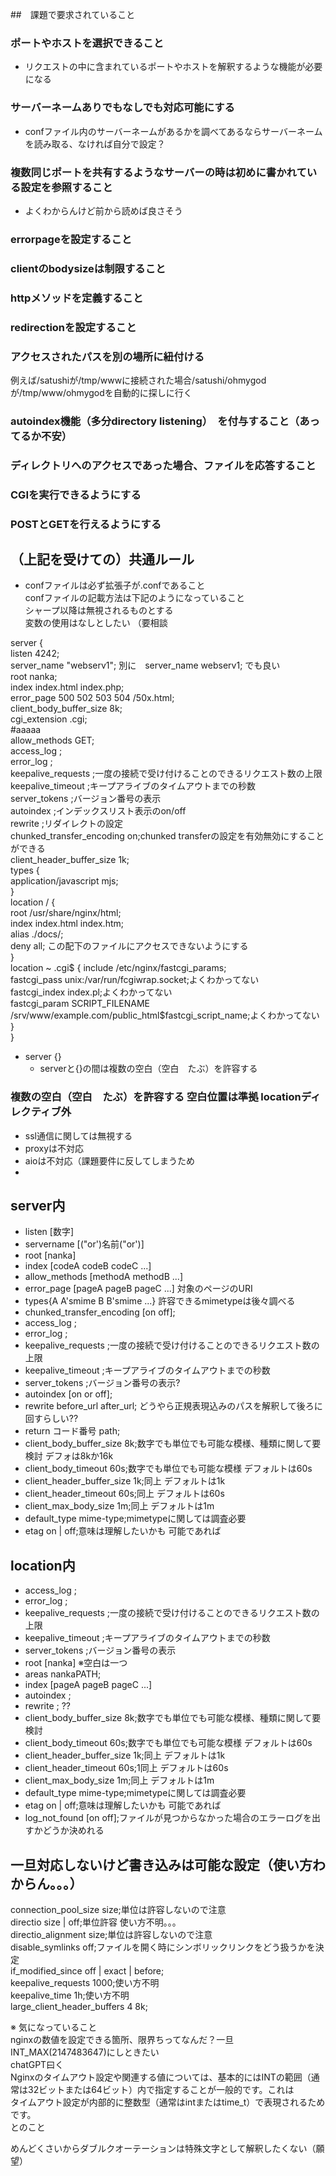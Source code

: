 ##　課題で要求されていること

### ポートやホストを選択できること  
- リクエストの中に含まれているポートやホストを解釈するような機能が必要になる  

### サーバーネームありでもなしでも対応可能にする  
- confファイル内のサーバーネームがあるかを調べてあるならサーバーネームを読み取る、なければ自分で設定？  
  
### 複数同じポートを共有するようなサーバーの時は初めに書かれている設定を参照すること  
- よくわからんけど前から読めば良さそう  
  
### errorpageを設定すること  
  
### clientのbodysizeは制限すること  
  
### httpメソッドを定義すること  
  
### redirectionを設定すること  
  
### アクセスされたパスを別の場所に紐付ける  
例えば/satushiが/tmp/wwwに接続された場合/satushi/ohmygodが/tmp/www/ohmygodを自動的に探しに行く  
  
### autoindex機能（多分directory listening）　を付与すること（あってるか不安）  
  
### ディレクトリへのアクセスであった場合、ファイルを応答すること  
  
### CGIを実行できるようにする  
  
### POSTとGETを行えるようにする  
  
## （上記を受けての）共通ルール
- confファイルは必ず拡張子が.confであること  
confファイルの記載方法は下記のようになっていること  
シャープ以降は無視されるものとする  
変数の使用はなしとしたい  （要相談
  
server \{  
    listen 4242;  
    server_name "webserv1";  別に　server_name webserv1; でも良い  
	root nanka;  
    index index.html index.php;  
	error_page   500 502 503 504  /50x.html;  
	client_body_buffer_size 8k;  
    cgi_extension .cgi;  
    #aaaaa  
    allow_methods GET;  
	access_log ;  
	error_log ;  
	keepalive_requests ;一度の接続で受け付けることのできるリクエスト数の上限  
	keepalive_timeout ;キープアライブのタイムアウトまでの秒数  
	server_tokens ;バージョン番号の表示  
	autoindex ;インデックスリスト表示のon/off  
	rewrite ;リダイレクトの設定  
	chunked_transfer_encoding on;chunked transferの設定を有効無効にすることができる  
	client_header_buffer_size 1k;  
	types {  
        application/javascript mjs;  
    }  
    location / {  
		root   /usr/share/nginx/html;  
        index  index.html index.htm;  
        alias ./docs/;  
		deny all; この配下のファイルにアクセスできないようにする  
    }  
	location ~ \.cgi$ {
		include /etc/nginx/fastcgi_params;  
    	fastcgi_pass unix:/var/run/fcgiwrap.socket;よくわかってない  
    	fastcgi_index index.pl;よくわかってない  
    	fastcgi_param SCRIPT_FILENAME /srv/www/example.com/public_html$fastcgi_script_name;よくわかってない  
	}  
\}  
  
* server {}  
	* serverと{}の間は複数の空白（空白　たぶ）を許容する  
  
### 複数の空白（空白　たぶ）を許容する 空白位置は準拠 locationディレクティブ外  
* ssl通信に関しては無視する  
* proxyは不対応  
* aioは不対応（課題要件に反してしまうため  
*   
  
## server内   
* listen \[数字\]  
* servername \[("or')名前("or')\]  
* root \[nanka]  
* index [codeA codeB codeC ...]   
* allow_methods [methodA methodB ...]  
* error_page [pageA pageB pageC ...] 対象のページのURI  
* types{A A'smime B B'smime ...} 許容できるmimetypeは後々調べる  
* chunked_transfer_encoding [on off];  
* access_log ;  
* error_log ;  
* keepalive_requests ;一度の接続で受け付けることのできるリクエスト数の上限  
* keepalive_timeout ;キープアライブのタイムアウトまでの秒数  
* server_tokens ;バージョン番号の表示?  
* autoindex [on or off];  
* rewrite before_url after_url; どうやら正規表現込みのパスを解釈して後ろに回すらしい??
* return コード番号 path;  
* client_body_buffer_size 8k;数字でも単位でも可能な模様、種類に関して要検討 デフォは8kか16k  
* client_body_timeout 60s;数字でも単位でも可能な模様 デフォルトは60s  
* client_header_buffer_size 1k;同上 デフォルトは1k  
* client_header_timeout 60s;同上 デフォルトは60s  
* client_max_body_size 1m;同上 デフォルトは1m  
* default_type mime-type;mimetypeに関しては調査必要  
* etag on | off;意味は理解したいかも 可能であれば  
  
## location内  
* access_log ;  
* error_log ;  
* keepalive_requests ;一度の接続で受け付けることのできるリクエスト数の上限  
* keepalive_timeout ;キープアライブのタイムアウトまでの秒数  
* server_tokens ;バージョン番号の表示  
* root \[nanka] ※空白は一つ  
* areas nankaPATH;  
* index [pageA pageB pageC ...]  
* autoindex ;  
* rewrite ; ??  
* client_body_buffer_size 8k;数字でも単位でも可能な模様、種類に関して要検討  
* client_body_timeout 60s;数字でも単位でも可能な模様 デフォルトは60s  
* client_header_buffer_size 1k;同上 デフォルトは1k  
* client_header_timeout 60s;1同上 デフォルトは60s  
* client_max_body_size 1m;同上 デフォルトは1m  
* default_type mime-type;mimetypeに関しては調査必要  
* etag on | off;意味は理解したいかも 可能であれば  
* log_not_found [on off];ファイルが見つからなかった場合のエラーログを出すかどうか決めれる  
  

## 一旦対応しないけど書き込みは可能な設定（使い方わからん。。。）  
connection_pool_size size;単位は許容しないので注意  
directio size | off;単位許容 使い方不明。。。  
directio_alignment size;単位は許容しないので注意  
disable_symlinks off;ファイルを開く時にシンボリックリンクをどう扱うかを決定  
if_modified_since off | exact | before;  
keepalive_requests 1000;使い方不明  
keepalive_time 1h;使い方不明  
large_client_header_buffers 4 8k;  
  
※ 気になっていること  
nginxの数値を設定できる箇所、限界ちってなんだ？一旦INT_MAX(2147483647)にしときたい  
chatGPT曰く  
Nginxのタイムアウト設定や関連する値については、基本的にはINTの範囲（通常は32ビットまたは64ビット）内で指定することが一般的です。これは  
タイムアウト設定が内部的に整数型（通常はintまたはtime_t）で表現されるためです。  
とのこと  
  
めんどくさいからダブルクオーテーションは特殊文字として解釈したくない（願望）  